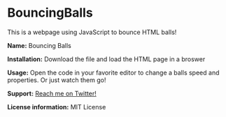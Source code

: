 # BouncingBalls
This is a webpage using JavaScript to bounce HTML balls!

**Name:** Bouncing Balls

**Installation:** Download the file and load the HTML page in a broswer

**Usage:** Open the code in your favorite editor to change a balls speed and properties. Or just watch them go!

**Support:** [Reach me on Twitter!](http://twitter.com/maltbamorgan)

**License information:** MIT License
